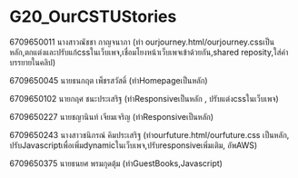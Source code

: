 # G20_OurCSTUStories
6709650011 นางสาวณัชชา กาญจนาภา 
(ทำ ourjourney.html/ourjourney.cssเป็นหลัก,ตกแต่งและปรับแก้cssในเว็บเพจ,เชื่อมโยงหน้าเว็บเพจเข้าด้วยกัน,shared reposity,ใส่คำบรรยายในคลิป)

6709650045 นายธนกฤต เพ็ชรสวัสดิ์ 
(ทำHomepageเป็นหลัก)

6709650102 นายกฤศ ชนะประเสริฐ
(ทำResponsiveเป็นหลัก , ปรับแต่งcssในเว็บเพจ)

6709650227 นายชญานินท์ เจียมเจริญ
(ทำResponsiveเป็นหลัก)

6709650243 นางสาวชนิภรณ์ คิมประเสริฐ
(ทำourfuture.html/ourfuture.css เป็นหลัก, ปรับJavascriptเพื่อเพิ่มdynamicในเว็บเพจ,ปรับresponsiveเพิ่มเติม, อัพAWS)

6709650375 นายธนยศ พรมกุดตุ้ม
(ทำGuestBooks,Javascript)


